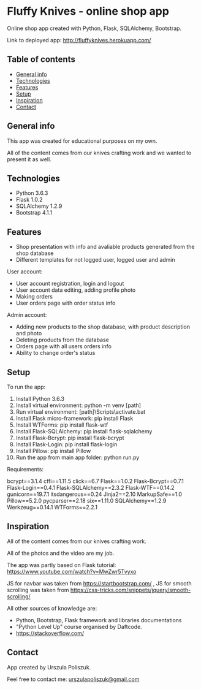 # Fluffy Knives - online shop app
Online shop app created with Python, Flask, SQLAlchemy, Bootstrap.

Link to deployed app: http://fluffyknives.herokuapp.com/

## Table of contents
* [General info](#general-info)
* [Technologies](#technologies)
* [Features](#features)
* [Setup](#setup)
* [Inspiration](#inspiration)
* [Contact](#contact)

## General info
This app was created for educational purposes on my own.

All of the content comes from our knives crafting work and we wanted to present it as well.

## Technologies
* Python 3.6.3
* Flask 1.0.2
* SQLAlchemy 1.2.9
* Bootstrap 4.1.1

## Features
* Shop presentation with info and avaliable products generated from the shop database
* Different templates for not logged user, logged user and admin

User account:
* User account registration, login and logout
* User account data editing, adding profile photo
* Making orders
* User orders page with order status info

Admin account:
* Adding new products to the shop database, with product description and photo
* Deleting products from the database
* Orders page with all users orders info
* Ability to change order's status

## Setup
To run the app:
1. Install Python 3.6.3
2. Install virtual environment:
		python -m venv [path]
3. Run virtual environment:
		[path]\Scripts\activate.bat
4. Install Flask micro-framework:
		pip install Flask
5. Install WTForms:
		pip install flask-wtf
6. Install Flask-SQLAlchemy:
		pip install flask-sqlalchemy
7. Install Flask-Bcrypt:
		pip install flask-bcrypt
8. Install Flask-Login:
		pip install flask-login
5. Install Pillow:
		pip install Pillow
6. Run the app from main app folder:
		python run.py

Requirements:

bcrypt==3.1.4
cffi==1.11.5
click==6.7
Flask==1.0.2
Flask-Bcrypt==0.7.1
Flask-Login==0.4.1
Flask-SQLAlchemy==2.3.2
Flask-WTF==0.14.2
gunicorn==19.7.1
itsdangerous==0.24
Jinja2==2.10
MarkupSafe==1.0
Pillow==5.2.0
pycparser==2.18
six==1.11.0
SQLAlchemy==1.2.9
Werkzeug==0.14.1
WTForms==2.2.1

## Inspiration
All of the content comes from our knives crafting work. 

All of the photos and the video are my job.

The app was partly based on Flask tutorial: https://www.youtube.com/watch?v=MwZwr5Tvyxo

JS for navbar was taken from https://startbootstrap.com/ , JS for smooth scrolling was taken from https://css-tricks.com/snippets/jquery/smooth-scrolling/

All other sources of knowledge are:
* Python, Bootstrap, Flask framework and libraries documentations
* "Python Level Up" course organised by Daftcode.
* https://stackoverflow.com/

## Contact
App created by Urszula Poliszuk.

Feel free to contact me: urszulapoliszuk@gmail.com